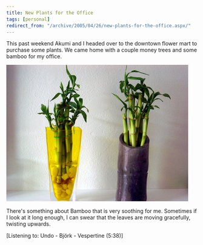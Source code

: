 ```yaml
---
title: New Plants for the Office
tags: [personal]
redirect_from: "/archive/2005/04/26/new-plants-for-the-office.aspx/"
---
```


This past weekend Akumi and I headed over to the downtown flower mart to
purchase some plants. We came home with a couple money trees and some
bamboo for my office.

![Bamboo](/assets/images/PlantsForTheOffice.jpg)

There's something about Bamboo that is very soothing for me. Sometimes
if I look at it long enough, I can swear that the leaves are moving
gracefully, twisting upwards.

[Listening to: Undo - Björk - Vespertine (5:38)]

